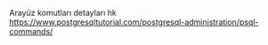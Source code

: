 Arayüz komutları detayları hk https://www.postgresqltutorial.com/postgresql-administration/psql-commands/
